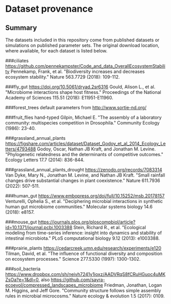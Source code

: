 # Dataset provenance

## Summary
The datasets included in this repository come from published datasets or simulations on published parameter sets. The original download location, where available, for each dataset is listed below.

###ciliates
https://github.com/pennekampster/Code_and_data_OverallEcosystemStability
Pennekamp, Frank, et al. "Biodiversity increases and decreases ecosystem stability." Nature 563.7729 (2018): 109-112.

###fly_gut
https://doi.org/10.5061/dryad.2sr6316
Gould, Alison L., et al. "Microbiome interactions shape host fitness." Proceedings of the National Academy of Sciences 115.51 (2018): E11951-E11960.

###forest_trees
default parameters from http://www.sortie-nd.org/

###fruit_flies
hand-typed 
Gilpin, Michael E. "The assembly of a laboratory community: multispecies competition in Drosophila." Community Ecology (1986): 23-40.

###grassland_annual_plants
https://figshare.com/articles/dataset/Dataset_Godoy_et_al_2014_Ecology_Letters/4793488
Godoy, Oscar, Nathan JB Kraft, and Jonathan M. Levine. "Phylogenetic relatedness and the determinants of competitive outcomes." Ecology Letters 17.7 (2014): 836-844.

###grassland_annual_plants_drought
https://zenodo.org/records/7083314
Van Dyke, Mary N., Jonathan M. Levine, and Nathan JB Kraft. "Small rainfall changes drive substantial changes in plant coexistence." Nature 611.7936 (2022): 507-511.

###human_gut
https://www.embopress.org/doi/full/10.15252/msb.20178157
Venturelli, Ophelia S., et al. "Deciphering microbial interactions in synthetic human gut microbiome communities." Molecular systems biology 14.6 (2018): e8157.

###mouse_gut
https://journals.plos.org/ploscompbiol/article?id=10.1371/journal.pcbi.1003388
Stein, Richard R., et al. "Ecological modeling from time-series inference: insight into dynamics and stability of intestinal microbiota." PLoS computational biology 9.12 (2013): e1003388.

###prairie_plants
https://cedarcreek.umn.edu/research/experiments/e120
Tilman, David, et al. "The influence of functional diversity and composition on ecosystem processes." Science 277.5330 (1997): 1300-1302.

###soil_bacteria
https://www.dropbox.com/sh/neivh7241y1ioxz/AADVRqS8fCRuHGuoc4uMKZsOa?e=1&dl=0, also https://github.com/sayra-ecoevol/compressed_landscapes_microbiome
Friedman, Jonathan, Logan M. Higgins, and Jeff Gore. "Community structure follows simple assembly rules in microbial microcosms." Nature ecology & evolution 1.5 (2017): 0109.